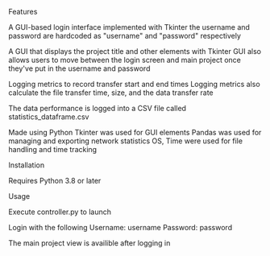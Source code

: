Features

  A GUI-based login interface implemented with Tkinter
  the username and password are hardcoded as "username" and "password" respectively

  A GUI that displays the project title and other elements with Tkinter
  GUI also allows users to move between the login screen and main project once they've put in the username and password

  Logging metrics to record transfer start and end times
  Logging metrics also calculate the file transfer time, size, and the data transfer rate

  The data performance is logged into a CSV file called statistics_dataframe.csv

Made using Python
  Tkinter was used for GUI elements
  Pandas was used for managing and exporting network statistics
  OS, Time were used for file handling and time tracking

Installation

  Requires Python 3.8 or later

Usage

  Execute controller.py to launch
  
  Login with the following
    Username: username
    Password: password

  The main project view is availible after logging in
